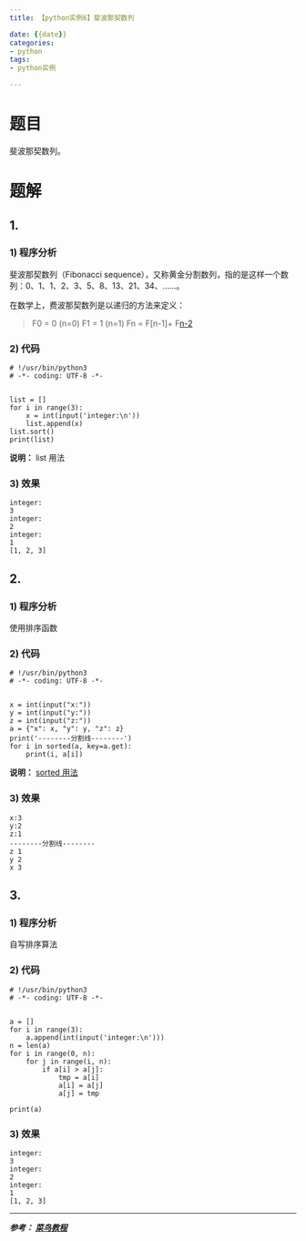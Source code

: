 ```yaml
---
title: 【python实例6】斐波那契数列

date: {{date}}
categories:
- python
tags:
- python实例

---
```

# 题目
斐波那契数列。

# 题解
## 1.
### 1) 程序分析
斐波那契数列（Fibonacci sequence），又称黄金分割数列，指的是这样一个数列：0、1、1、2、3、5、8、13、21、34、……。

在数学上，费波那契数列是以递归的方法来定义：

> F0 = 0     (n=0)
> F1 = 1    (n=1)
> Fn = F[n-1]+ F[n-2](n=>2)

### 2) 代码

```
# !/usr/bin/python3
# -*- coding: UTF-8 -*-


list = []
for i in range(3):
    x = int(input('integer:\n'))
    list.append(x)
list.sort()
print(list)

```
**说明：** list 用法

### 3) 效果
```
integer:
3
integer:
2
integer:
1
[1, 2, 3]
```
## 2.
### 1) 程序分析
使用排序函数

### 2) 代码

```
# !/usr/bin/python3
# -*- coding: UTF-8 -*-


x = int(input("x:"))
y = int(input("y:"))
z = int(input("z:"))
a = {"x": x, "y": y, "z": z}
print('--------分割线--------')
for i in sorted(a, key=a.get):
    print(i, a[i])

```
**说明：** [sorted 用法](https://www.runoob.com/python/python-func-sorted.html)

### 3) 效果
```
x:3
y:2
z:1
--------分割线--------
z 1
y 2
x 3
```

## 3.
### 1) 程序分析
自写排序算法

### 2) 代码

```
# !/usr/bin/python3
# -*- coding: UTF-8 -*-


a = []
for i in range(3):
    a.append(int(input('integer:\n')))
n = len(a)
for i in range(0, n):
    for j in range(i, n):
        if a[i] > a[j]:
            tmp = a[i]
            a[i] = a[j]
            a[j] = tmp

print(a)

```

### 3) 效果
```
integer:
3
integer:
2
integer:
1
[1, 2, 3]
```

---
***参考：
[菜鸟教程](https://www.runoob.com/python/python-100-examples.html)***
